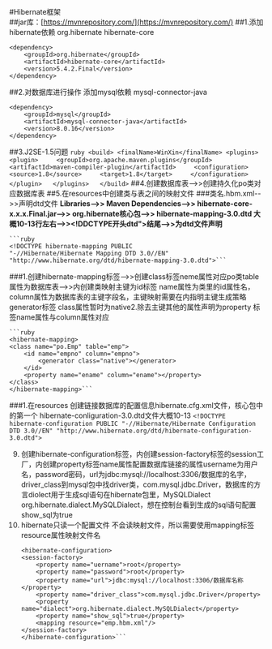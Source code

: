 #Hibernate框架  
##jar库：[https://mvnrepository.com/](https://mvnrepository.com/)
##1.添加hibernate依赖
	org.hibernate hibernate-core

	<dependency>
    	<groupId>org.hibernate</groupId>
    	<artifactId>hibernate-core</artifactId>
		<version>5.4.2.Final</version>
	</dependency>
##2.对数据库进行操作 添加mysql依赖
	mysql-connector-java

	<dependency>
  		<groupId>mysql</groupId>
  		<artifactId>mysql-connector-java</artifactId>
  		<version>8.0.16</version>
  	</dependency>
##3.J2SE-1.5问题
	```ruby
	<build>
	<finalName>WinXin</finalName>
	<plugins>  
        <plugin>    
        <groupId>org.apache.maven.plugins</groupId>    
        <artifactId>maven-compiler-plugin</artifactId>    
        <configuration>    
            <source>1.8</source>    
            <target>1.8</target>    
        </configuration>    
        </plugin>  
      </plugins>  
	</build>```
##4.创建数据库表-->>创建持久化po类对应数据库表
##5.在resources中创建类与表之间的映射文件
###类名.hbm.xml-->>声明dtd文件
**Libraries-->>
Maven Dependencies-->>
hibernate-core-x.x.x.Final.jar-->>
org.hibernate核心包-->>
hibernate-mapping-3.0.dtd
大概10-13行左右-->><!DDCTYPE开头dtd">结尾-->>为dtd文件声明**

	```ruby
	<!DOCTYPE hibernate-mapping PUBLIC 
    "-//Hibernate/Hibernate Mapping DTD 3.0//EN"
    "http://www.hibernate.org/dtd/hibernate-mapping-3.0.dtd">```
	
###1.创建hibernate-mapping标签-->>创建class标签neme属性对应po类table属性为数据库表-->>内创建类映射主键为id标签 name属性为类里的id属性名，column属性为数据库表的主键字段名，主键映射需要在内指明主键生成策略generator标签 class属性暂时为native2.除去主键其他的属性声明为property 标签name属性与column属性对应

	```ruby
	<hibernate-mapping>
	<class name="po.Emp" table="emp">
		<id name="empno" column="empno">
			<generator class="native"></generator>
		</id>
		<property name="ename" column="ename"></property>
	</class>
	</hibernate-mapping>```

###1.在resources 创建链接数据库的配置信息hibernate.cfg.xml文件，核心包中的第一个 hibernate-conliguration-3.0.dtd文件大概10-13
	```
	<!DOCTYPE hibernate-configuration PUBLIC
	"-//Hibernate/Hibernate Configuration DTD 3.0//EN"
	"http://www.hibernate.org/dtd/hibernate-configuration-3.0.dtd">
	```


9.	创建hibernate-configuration标签，内创建session-factory标签的session工厂，内创建property标签name属性配置数据库链接的属性username为用户名，password密码，url为jdbc:mysql://localhost:3306/数据库的名字，driver_class到mysql包中找driver类，com.mysql.jdbc.Driver，数据库的方言diolect用于生成sql语句在hibernate包里，MySQLDialect org.hibernate.dialect.MySQLDialect，想在控制台看到生成的sql语句配置show_sql为true
10.	hibernate只读一个配置文件 不会读映射文件，所以需要使用mapping标签 resource属性映射文件名
	```
	<hibernate-configuration>
	<session-factory>
		<property name="uername">root</property>
		<property name="password">root</property>
		<property name="url">jdbc:mysql://localhost:3306/数据库名称</property>
		<property name="driver_class">com.mysql.jdbc.Driver</property>
		<property name="dialect">org.hibernate.dialect.MySQLDialect</property>
		<property name="show_sql">true</property>
		<mapping resource="emp.hbm.xml"/>
	</session-factory>
	</hibernate-configuration>```
